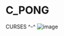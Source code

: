 # C_PONG
CURSES ^-^
![image](https://user-images.githubusercontent.com/63313585/162558887-775cdfeb-271c-4e0c-b7d4-77c4d79999bb.png)
